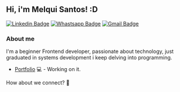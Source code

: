 ## Hi, i'm Melqui Santos! :D

[![Linkedin Badge](https://img.shields.io/badge/LinkedIn-0077B5?style=for-the-badge&logo=linkedin&logoColor=white)](https://www.linkedin.com/in/melquisedec-santos/)
[![Whastsapp Badge](https://img.shields.io/badge/WhatsApp-25D366?style=for-the-badge&logo=whatsapp&logoColor=white)](https://wa.me/5511987940323)
[![Gmail Badge](https://img.shields.io/badge/Gmail-D14836?style=for-the-badge&logo=gmail&logoColor=white)](mailto:melqsantos96@gmail.com)

### About me

I'm a beginner Frontend developer, passionate about technology, just graduated in systems development i keep delving into programming. 

- [Portfolio](https://melqui.vercel.app) 💻 - Working on it.

How about we connect? 🤝

